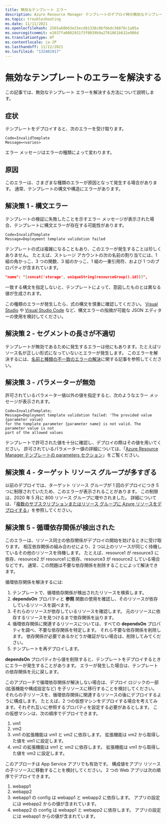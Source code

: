 ```yaml
---
title: 無効なテンプレート エラー
description: Azure Resource Manager テンプレートのデプロイ時の無効なテンプレート エラーを解決する方法について説明します。
ms.topic: troubleshooting
ms.date: 11/11/2021
ms.openlocfilehash: 2565a68b63e23ecd81338c0bfbbdc36878c1a95a
ms.sourcegitcommit: e1037fa0082931f3f0039b9a2761861b632e986d
ms.translationtype: HT
ms.contentlocale: ja-JP
ms.lasthandoff: 11/12/2021
ms.locfileid: "132401917"
---
```

# <a name="resolve-errors-for-invalid-template"></a>無効なテンプレートのエラーを解決する

この記事では、無効なテンプレート エラーを解決する方法について説明します。

## <a name="symptom"></a>症状

テンプレートをデプロイすると、次のエラーを受け取ります。

```
Code=InvalidTemplate
Message=<varies>
```

エラー メッセージはエラーの種類によって変わります。

## <a name="cause"></a>原因

このエラーは、さまざまな種類のエラーが原因となって発生する場合があります。 通常、テンプレートの構文や構造にエラーがあります。

<a id="syntax-error"></a>

## <a name="solution-1---syntax-error"></a>解決策 1 - 構文エラー

テンプレートの検証に失敗したことを示すエラー メッセージが表示された場合、テンプレートに構文エラーが存在する可能性があります。

```
Code=InvalidTemplate
Message=Deployment template validation failed
```

テンプレートの式は複雑になることもあり、このエラーが発生することは珍しくありません。 たとえば、ストレージ アカウントの次の名前の割り当てには、1 組の角かっこ、3 つの関数、3 組のかっこ、1 組の一重引用符、および 1 つのプロパティが含まれています。

```json
"name": "[concat('storage', uniqueString(resourceGroup().id))]",
```

一致する構文を指定しないと、テンプレートによって、意図したものとは異なる値が生成されます。

この種類のエラーが発生したら、式の構文を慎重に確認してください。 [Visual Studio](../templates/create-visual-studio-deployment-project.md) や [Visual Studio Code](../templates/quickstart-create-templates-use-visual-studio-code.md) など、構文エラーの指摘が可能な JSON エディターの使用を検討してください。

<a id="incorrect-segment-lengths"></a>

## <a name="solution-2---incorrect-segment-lengths"></a>解決策 2 - セグメントの長さが不適切

テンプレートが無効であるために発生するエラーは他にもあります。たとえばリソース名が正しい形式になっていないとエラーが発生します。 このエラーを解決するには、[名前と種類の不一致のエラーの解決](error-invalid-name-segments.md)に関する記事を参照してください。

<a id="parameter-not-valid"></a>

## <a name="solution-3---parameter-isnt-valid"></a>解決策 3 - パラメーターが無効

許可されているパラメーター値以外の値を指定すると、次のようなエラー メッセージが表示されます。

```
Code=InvalidTemplate;
Message=Deployment template validation failed: 'The provided value {parameter value}
for the template parameter {parameter name} is not valid. The parameter value is not
part of the allowed values
```

テンプレートで許可された値を十分に確認し、デプロイの際はその値を用いてください。 許可されているパラメーター値の詳細については、「[Azure Resource Manager テンプレートの parameters セクション](../templates/syntax.md#parameters)」をご覧ください。

<a id="too-many-resource-groups"></a>

## <a name="solution-4---too-many-target-resource-groups"></a>解決策 4 - ターゲット リソース グループが多すぎる

以前のデプロイでは、ターゲット リソース グループが 1 回のデプロイにつき 5 つに制限されていたため、このエラーが表示されることがあります。 この制限は、2020 年 5 月に 800 リソース グループに増やされました。 詳細については、「[複数のサブスクリプションまたはリソース グループに Azure リソースをデプロイする](../templates/deploy-to-resource-group.md)」を参照してください。

<a id="circular-dependency"></a>

## <a name="solution-5---circular-dependency-detected"></a>解決策 5 - 循環依存関係が検出された

このエラーは、リソース同士の依存関係がデプロイの開始を妨げるときに受け取ります。 相互依存関係の組み合わせにより、2 つ以上のリソースが同じく待機しているその他のリソースを待機します。 たとえば、resource1 が resource3 に依存、resource2 が resource1 に依存、resource3 が resource2 している場合などです。 通常、この問題は不要な依存関係を削除することによって解決できます。

循環依存関係を解決するには:

1. テンプレートで、循環依存関係が検出されたリソースを検索します。
2. **dependsOn** プロパティと **参照** 関数の使用を確認し、そのリソースが依存しているリソースを調べます。
3. それらのリソースが依存しているリソースを確認します。 元のリソースに依存するリソースを見つけるまで依存関係を辿ります。
5. 循環依存関係に関連するリソースについては、すべての **dependsOn** プロパティを調べ、不要な依存関係を特定します。 それら不要な依存関係を削除します。 依存関係が必要であるかどうか確証がない場合は、削除してみてください。
6. テンプレートを再デプロイします。

**dependsOn** プロパティから値を削除すると、テンプレートをデプロイするときにエラーが発生することがあります。 エラーが発生した場合は、テンプレートの依存関係を元に戻します。

このアプローチで循環依存関係が解決しない場合は、デプロイ ロジックの一部 (拡張機能や構成設定など) を子リソースに移行することを検討してください。 それらの子リソースを、循環依存関係に関連するリソースの後にデプロイするように構成します。 たとえば、2 つの仮想マシンをデプロイする場合を考えてみます。それぞれ互いに参照するプロパティを設定する必要があるとします。 この仮想マシンは、次の順序でデプロイできます。

1. vm1
2. vm2
3. vm1 の拡張機能は vm1 と vm2 に依存します。 拡張機能は vm2 から取得した値を vm1 に設定します。
4. vm2 の拡張機能は vm1 と vm2 に依存します。 拡張機能は vm1 から取得した値を vm2 に設定します。

このアプローチは App Service アプリでも有効です。 構成値をアプリ リソースの子リソースに移動することを検討してください。 2 つの Web アプリは次の順序でデプロイできます。

1. webapp1
2. webapp2
3. webapp1 の config は webapp1 と webapp2 に依存します。 アプリの設定には webapp2 からの値が含まれています。
4. webapp2 の config は webapp1 と webapp2 に依存します。 アプリの設定には webapp1 からの値が含まれています。
